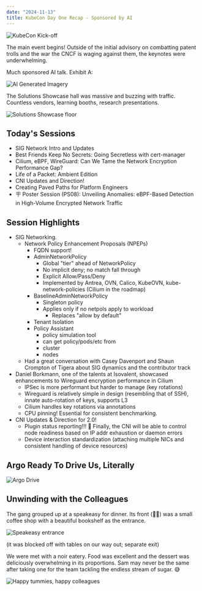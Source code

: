 ```yaml
---
date: "2024-11-13"
title: KubeCon Day One Recap - Sponsored by AI
---
```


![KubeCon Kick-off](/images/kubecon-salt-lake-city/kubecon-kickoff.jpg)

The main event begins! Outside of the initial advisory on combatting patent trolls and the war the CNCF is waging against
them, the keynotes were underwhelming.

Much sponsored AI talk. Exhibit A:

![AI Generated Imagery](/images/kubecon-salt-lake-city/ai-generated.JPG)

The Solutions Showcase hall was massive and buzzing with traffic. Countless vendors, learning booths, research presentations.

![Solutions Showcase floor](/images/kubecon-salt-lake-city/solutions-showcase.JPG)

## Today's Sessions

- SIG Network Intro and Updates
- Best Friends Keep No Secrets: Going Secretless with cert-manager
- Cilium, eBPF, WireGuard: Can We Tame the Network Encryption Performance Gap?
- Life of a Packet: Ambient Edition
- CNI Updates and Direction!
- Creating Paved Paths for Platform Engineers
- 🪧 Poster Session (PS08): Unveiling Anomalies: eBPF-Based Detection in High-Volume Encrypted Network Traffic

## Session Highlights

- SIG Networking.
  - Network Policy Enhancement Proposals (NPEPs)
    - FQDN support!
    - AdminNetworkPolicy
      - Global "tier" ahead of NetworkPolicy
      - No implicit deny; no match fall through
      - Explicit Allow/Pass/Deny
      - Implemented by Antrea, OVN, Calico, KubeOVN, kube-network-policies (Cilium in the roadmap)
    - BaselineAdminNetworkPolicy
      - Singleton policy
      - Applies only if no netpols apply to workload
        - Replaces "allow by default"
    - Tenant Isolation
    - Policy Assistant
      - policy simulation tool
      - can get policy/pods/etc from
      - cluster
      - nodes
  - Had a great conversation with Casey Davenport and Shaun Crompton of Tigera about SIG dynamics and the contributor track
- Daniel Borkmann, one of the talents at Isovalent, showcased enhancements to Wireguard encryption performance in Cilium
  - IPSec is more performant but harder to manage (key rotations)
  - Wireguard is relatively simple in design (resembling that of SSH), innate auto-rotation of keys, supports L3
  - Cilium handles key rotations via annotations
  - CPU pinning! Essential for consistent benchmarking.
- CNI Updates & Direction for 2.0!
  - Plugin status reporting!!! 🥳 Finally, the CNI will be able to control node readiness based on IP addr exhaustion
  or daemon errors
  - Device interaction standardization (attaching multiple NICs and consistent handling of device resources)

## Argo Ready To Drive Us, Literally

![Argo Drive](/images/kubecon-salt-lake-city/argo-mobility.jpeg)

## Unwinding with the Colleagues

The gang grouped up at a speakeasy for dinner. Its front (🥷🏽) was a small coffee shop with a beautiful bookshelf as the
entrance.

![Speakeasy entrance](/images/kubecon-salt-lake-city/speakeasy-entrance.jpeg)

(it was blocked off with tables on our way out; separate exit)

We were met with a noir eatery. Food was excellent and the dessert was deliciously overwhelming in its proportions. Sam
may never be the same after taking one for the team tackling the endless stream of sugar. 😅

![Happy tummies, happy colleagues](/images/kubecon-salt-lake-city/speakeasy-dinner.jpeg)
